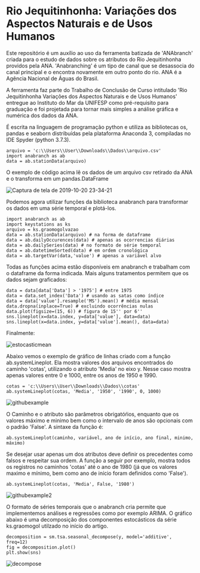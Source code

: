 # Rio Jequitinhonha: Variações dos Aspectos Naturais e de Usos Humanos

Este repositório é um auxílio ao uso da ferramenta batizada de 'ANAbranch' criada para o estudo de dados sobre os atributos do Rio Jequitinhonha providos pela ANA. 'Anabranching' é um tipo de canal que se desassocia do canal principal e o encontra novamente em outro ponto do rio. ANA é a Agência Nacional de Águas do Brasil.

A ferramenta faz parte do Trabalho de Conclusão de Curso intitulado 'Rio Jequitinhonha Variações dos Aspectos Naturais e de Usos Humanos' entregue ao Instituto do Mar da UNIFESP como pré-requisito para graduação e foi projetada para tornar mais simples a análise gráfica e numérica dos dados da ANA.

É escrita na linguagem de programação python e utiliza as bibliotecas os, pandas e seaborn distribuídas pela plataforma Anaconda 3, compiladas no IDE Spyder (python 3.7.3).

```
arquivo = 'c:\\Users\\User\\Downloads\\Dados\\arquivo.csv'
import anabranch as ab
data = ab.stationData(arquivo)
```

O exemplo de código acima lê os dados de um arquivo csv retirado da ANA e o transforma em um pandas.DataFrame

![Captura de tela de 2019-10-20 23-34-21](https://user-images.githubusercontent.com/52804741/67172566-36b33600-f392-11e9-9eab-efd94a188917.png)

Podemos agora utilizar funções da biblioteca anabranch para transformar os dados em uma série temporal e plotá-los.

```
import anabranch as ab
import keystations as ks
arquivo = ks.graomogolvazao
data = ab.stationData(arquivo) # na forma de dataframe
data = ab.dailyOccurences(data) # apenas as ocorrencias diárias
data = ab.dailySeries(data) # no formato de série temporal
data = ab.datetimeSorted(data) # em ordem cronológica
data = ab.targetVar(data,'value') # apenas a variável alvo
```

Todas as funções acima estão disponíveis em anabranch e trabalham com o dataframe da forma indicada. Mais alguns tratamentos permitem que os dados sejam graficados:

```
data = data[data['Data'] > '1975'] # entre 1975
data = data.set_index('Data') # usando as satas como índice
data = data['value'].resample('MS').mean() # média mensal
data.dropna(inplace=True) # excluindo ocorrências nulas
data.plot(figsize=(15, 6)) # figura de 15'' por 6''
sns.lineplot(x=data.index, y=data['value'], data=data)
sns.lineplot(x=data.index, y=data['value'].mean(), data=data)
```
Finalmente:

![estocasticmean](https://user-images.githubusercontent.com/52804741/67172410-9eb54c80-f391-11e9-99bb-f183e364f913.png)

Abaixo vemos o exemplo de gráfico de linhas criado com a função ab.systemLineplot. Ela mostra valores dos arquivos encontrados do caminho 'cotas', utilizando o atributo 'Media' no eixo y. Nesse caso mostra apenas valores entre 0 e 1000, entre os anos de 1950 e 1990.

```
cotas = 'c:\\Users\\User\\Downloads\\Dados\\cotas'
ab.systemLineplot(cotas, 'Media', '1950', '1990', 0, 1000)
```

![githubexample](https://user-images.githubusercontent.com/52804741/66139985-b80b7a00-e5d7-11e9-9d6f-73edce052e3f.png)

O Caminho e o atributo são parâmetros obrigatóŕios, enquanto que os valores máximo e minimo bem como o intervalo de anos são opcionais com o padrão 'False'. A sintaxe da função é:

```
ab.systemLineplot(caminho, variável, ano de início, ano final, minimo, máximo)
```
Se desejar usar apenas um dos atributos deve definir os precedentes como falsos e respeitar sua ordem. A função a seguir por exemplo, mostra todos os registros no caminhos 'cotas' até o ano de 1980 (já que os valores maximo e mínimo, bem como ano de início foram definidos como 'False').

```
ab.systemLineplot(cotas, 'Media', False, '1980')
```

![githubexample2](https://user-images.githubusercontent.com/52804741/66140889-446a6c80-e5d9-11e9-9dcf-8cee5e1ad893.png)

O formato de séries temporais que o anabranch cria permite que implementemos análises e regressões como por exemplo ARIMA.
O gráfico abaixo é uma decomposição dos componentes estocásticos da série ks.graomogol utilzado no início do artigo.

```
decomposition = sm.tsa.seasonal_decompose(y, model='additive', freq=12)
fig = decomposition.plot()
plt.show(sns)
```

![decompose](https://user-images.githubusercontent.com/52804741/67173225-66fbd400-f394-11e9-9eb4-0b43b230a912.png)
